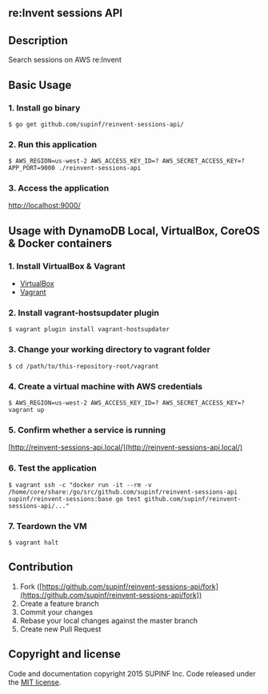 re:Invent sessions API
---

## Description

Search sessions on AWS re:Invent  

## Basic Usage

### 1. Install go binary

```shell
$ go get github.com/supinf/reinvent-sessions-api/
```

### 2. Run this application

```shell
$ AWS_REGION=us-west-2 AWS_ACCESS_KEY_ID=? AWS_SECRET_ACCESS_KEY=? APP_PORT=9000 ./reinvent-sessions-api
```

### 3. Access the application

[http://localhost:9000/](http://localhost:9000/)

## Usage with DynamoDB Local, VirtualBox, CoreOS & Docker containers

### 1. Install VirtualBox & Vagrant

- [VirtualBox](https://www.virtualbox.org/)
- [Vagrant](http://www.vagrantup.com/)

### 2. Install vagrant-hostsupdater plugin

```shell
$ vagrant plugin install vagrant-hostsupdater
```

### 3. Change your working directory to vagrant folder

```shell
$ cd /path/to/this-repository-root/vagrant
```

### 4. Create a virtual machine with AWS credentials

```shell
$ AWS_REGION=us-west-2 AWS_ACCESS_KEY_ID=? AWS_SECRET_ACCESS_KEY=? vagrant up
```

### 5. Confirm whether a service is running

[http://reinvent-sessions-api.local/](http://reinvent-sessions-api.local/)

### 6. Test the application

```shell
$ vagrant ssh -c "docker run -it --rm -v /home/core/share:/go/src/github.com/supinf/reinvent-sessions-api supinf/reinvent-sessions:base go test github.com/supinf/reinvent-sessions-api/..."
```

### 7. Teardown the VM

```shell
$ vagrant halt
```

## Contribution

1. Fork ([https://github.com/supinf/reinvent-sessions-api/fork](https://github.com/supinf/reinvent-sessions-api/fork))
2. Create a feature branch
3. Commit your changes
4. Rebase your local changes against the master branch
5. Create new Pull Request

## Copyright and license

Code and documentation copyright 2015 SUPINF Inc. Code released under the [MIT license](https://github.com/supinf/reinvent-sessions-api/blob/master/LICENSE).
